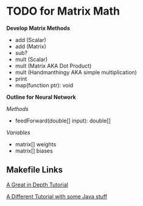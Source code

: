 # TODO for Matrix Math

**Develop Matrix Methods**

- add (Scalar)
- add (Matrix)
- sub?
- mult (Scalar)
- mult (Matrix AKA Dot Product)
- mult (Handmanthingy AKA simple multiplication)
- print
- map(function ptr): void

**Outline for Neural Network**

*Methods*

- feedForward(double[] input): double[]


*Variables*

- matrix[] weights
- matrix[] biases

## Makefile Links

[A Great in Depth Tutorial](http://www.cs.bu.edu/teaching/cpp/writing-makefiles/)

[A Different Tutorial with some Java stuff](https://www.cs.swarthmore.edu/~newhall/unixhelp/howto_makefiles.html)


